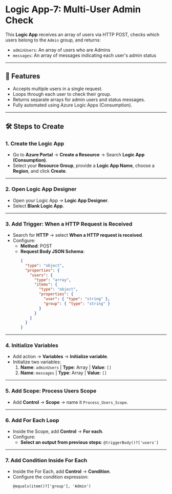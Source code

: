 # Logic App-7: Multi-User Admin Check

This **Logic App** receives an array of users via HTTP POST, checks which users belong to the `Admin` group, and returns:

- `adminUsers`: An array of users who are Admins
- `messages`: An array of messages indicating each user's admin status

---

## 🚀 Features

- Accepts multiple users in a single request.
- Loops through each user to check their group.
- Returns separate arrays for admin users and status messages.
- Fully automated using Azure Logic Apps (Consumption).

---

## 🛠 Steps to Create

### 1. Create the Logic App

- Go to **Azure Portal** → **Create a Resource** → Search **Logic App (Consumption)**.
- Select your **Resource Group**, provide a **Logic App Name**, choose a **Region**, and click **Create**.

---

### 2. Open Logic App Designer

- Open your Logic App → **Logic App Designer**.
- Select **Blank Logic App**.

---

### 3. Add Trigger: When a HTTP Request is Received

- Search for **HTTP** → select **When a HTTP request is received**.
- Configure:
  - **Method**: POST
  - **Request Body JSON Schema**:
    ```json
    {
      "type": "object",
      "properties": {
        "users": {
          "type": "array",
          "items": {
            "type": "object",
            "properties": {
              "user": { "type": "string" },
              "group": { "type": "string" }
            }
          }
        }
      }
    }
    ```

---

### 4. Initialize Variables

- Add action → **Variables** → **Initialize variable**.
- Initialize two variables:
  1. **Name**: `adminUsers` | **Type**: Array | **Value**: `[]`
  2. **Name**: `messages` | **Type**: Array | **Value**: `[]`

---

### 5. Add Scope: Process Users Scope

- Add **Control** → **Scope** → name it `Process_Users_Scope`.

---

### 6. Add For Each Loop

- Inside the Scope, add **Control** → **For each**.
- Configure:
  - **Select an output from previous steps**: `@triggerBody()?['users']`

---

### 7. Add Condition Inside For Each

- Inside the For Each, add **Control** → **Condition**.
- Configure the condition expression:
  ```expression
  @equals(item()?['group'], 'Admin')
  ```
